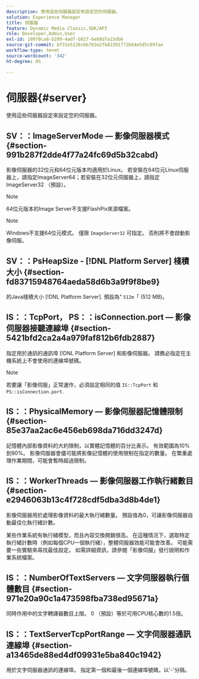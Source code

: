 ```yaml
---
description: 使用這些伺服器設定來設定您的伺服器。
solution: Experience Manager
title: 伺服器
feature: Dynamic Media Classic,SDK/API
role: Developer,Admin,User
exl-id: 10970ca8-b209-4adf-b027-6eb8d7a15db6
source-git-commit: bf31e5226cbb763e2fb82391772b64e5d5c89fae
workflow-type: tm+mt
source-wordcount: '342'
ht-degree: 0%

---
```


# 伺服器{#server}

使用這些伺服器設定來設定您的伺服器。

## SV：：ImageServerMode — 影像伺服器模式 {#section-991b287f2dde4f77a24fc69d5b32cabd}

影像伺服器的32位元和64位元版本均適用於Linux。 若安裝在64位元Linux伺服器上，請指定ImageServer64；若安裝在32位元伺服器上，請指定ImageServer32 （預設）。

>[!NOTE]
>
>64位元版本的Image Server不支援FlashPix來源檔案。

>[!NOTE]
>
>Windows不支援64位元模式。 僅限 `ImageServer32` 可指定。 否則將不會啟動影像伺服。

## SV：：PsHeapSize - [!DNL Platform Server] 棧積大小 {#section-fd83715948764aeda58d6b3a9f9f8be9}

的Java棧積大小 [!DNL Platform Server]. 預設為&quot; `512m`「 (512 MB)。

## IS：：TcpPort， PS：：isConnection.port — 影像伺服器接聽連線埠 {#section-5421bfd2ca2a4a979faf812b6fdb2887}

指定用於通訊的通訊埠 [!DNL Platform Server] 和影像伺服器。 請務必指定在主機系統上不會使用的連線埠號碼。

>[!NOTE]
>
>若要讓「影像伺服」正常運作，必須設定相同的值 `IS::TcpPort` 和 `PS::isConnection.port`.

## IS：：PhysicalMemory — 影像伺服器記憶體限制 {#section-85e37aa2ac6e456eb698da716dd3247d}

記憶體內部影像資料的大約限制，以實體記憶體的百分比表示。 有效範圍為10%到90%。 影像伺服器會儘可能將影像記憶體的使用限制在指定的數量。 在繁重處理作業期間，可能會暫時超過限制。

## IS：：WorkerThreads — 影像伺服器工作執行緒數目 {#section-e2946063b13c4f728cdf5dba3d8b4de1}

影像伺服器用於處理影像資料的最大執行緒數量。 預設值為0，可讓影像伺服器自動最佳化執行緒計數。

某些作業系統有執行緒模型，而且內容交換開銷很高。 在這種情況下，選取特定執行緒計數時（例如每個CPU一個執行緒），整體伺服器效能可能會改善。 可能需要一些實驗來尋找最佳設定。 如需詳細資訊，請參閱「影像伺服」發行說明和作業系統檔案。

## IS：：NumberOfTextServers — 文字伺服器執行個體數目 {#section-971e20a90c1a473598fba738ed95671a}

同時作用中的文字轉譯器數目上限。 0 （預設）等於可用CPU核心數的1.5倍。

## IS：：TextServerTcpPortRange — 文字伺服器通訊連線埠 {#section-a13465de88ed4df09931e5ba840c1942}

用於文字伺服器通訊的連線埠。 指定第一個和最後一個連線埠號碼，以&#39;-&#39;分隔。
